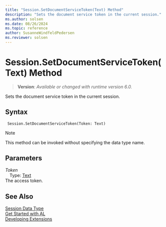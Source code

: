 ```yaml
---
title: "Session.SetDocumentServiceToken(Text) Method"
description: "Sets the document service token in the current session."
ms.author: solsen
ms.date: 08/26/2024
ms.topic: reference
author: SusanneWindfeldPedersen
ms.reviewer: solsen
---
```

[//]: # (START>DO_NOT_EDIT)
[//]: # (IMPORTANT:Do not edit any of the content between here and the END>DO_NOT_EDIT.)
[//]: # (Any modifications should be made in the .xml files in the ModernDev repo.)
# Session.SetDocumentServiceToken(Text) Method
> **Version**: _Available or changed with runtime version 6.0._

Sets the document service token in the current session.


## Syntax
```AL
 Session.SetDocumentServiceToken(Token: Text)
```
> [!NOTE]
> This method can be invoked without specifying the data type name.
## Parameters
*Token*  
&emsp;Type: [Text](../text/text-data-type.md)  
The access token.  



[//]: # (IMPORTANT: END>DO_NOT_EDIT)
## See Also
[Session Data Type](session-data-type.md)  
[Get Started with AL](../../devenv-get-started.md)  
[Developing Extensions](../../devenv-dev-overview.md)